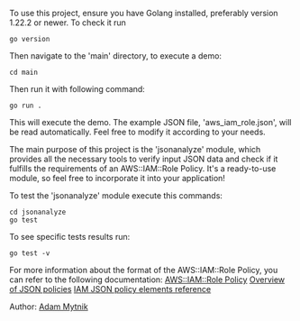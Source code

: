 To use this project, ensure you have Golang installed, preferably version 1.22.2 or newer.
To check it run 
```
go version
```
Then navigate to the 'main' directory, to execute a demo:
```
cd main
```
Then run it with following command:
```
go run .
```
This will execute the demo. The example JSON file, 'aws_iam_role.json', will be read automatically. Feel free to modify it according to your needs.

The main purpose of this project is the 'jsonanalyze' module, which provides all the necessary tools to verify input JSON data and check if it fulfills the requirements of an AWS::IAM::Role Policy. It's a ready-to-use module, so feel free to incorporate it into your application!

To test the 'jsonanalyze' module execute this commands:
```
cd jsonanalyze
go test
```
To see specific tests results run:
```
go test -v
```

For more information about the format of the AWS::IAM::Role Policy, you can refer to the following documentation:
[AWS::IAM::Role Policy](https://docs.aws.amazon.com/AWSCloudFormation/latest/UserGuide/aws-properties-iam-role-policy.html)
[Overview of JSON policies](https://docs.aws.amazon.com/IAM/latest/UserGuide/access_policies.html#access_policies-json)
[IAM JSON policy elements reference](https://docs.aws.amazon.com/IAM/latest/UserGuide/reference_policies_elements.html)

Author: [Adam Mytnik](mailto:adammytnik@student.agh.edu.pl)

